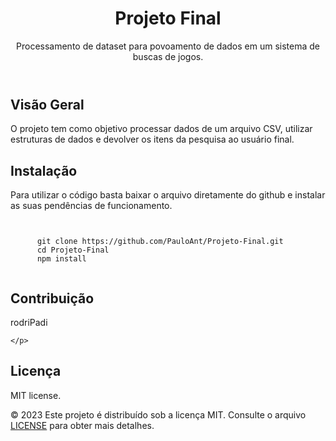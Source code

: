 <!DOCTYPE html>
<html lang="pt-br">
<head>
  <meta charset="UTF-8">
  <meta name="viewport" content="width=device-width, initial-scale=1.0">
</head>
<body>

  <header>
    <h1>Projeto Final</h1>
    <p>Processamento de dataset para povoamento de dados em um sistema de buscas de jogos.</p>
  </header>

  <section>
    <h2>Visão Geral</h2>
    <p>
      O projeto tem como objetivo processar dados de um arquivo CSV, utilizar estruturas de dados e devolver os itens da pesquisa ao usuário final.
    </p>
  </section>

  <section>
    <h2>Instalação</h2>
    <p>
      Para utilizar o código basta baixar o arquivo diretamente do github e instalar as suas pendências de funcionamento.
    </p>
    <code>
    <!-- Exemplo de código de instalação -->
      git clone https://github.com/PauloAnt/Projeto-Final.git
      cd Projeto-Final
      npm install
    </code>
  </section>

  <section>
    <h2>Contribuição</h2>
    <p>
      rodriPadi
      
    </p>
  </section>

  <section>
    <h2>Licença</h2>
    <p>
      MIT license.
    </p>
  </section>

  <footer>
    <p>
      &copy; 2023 Este projeto é distribuído sob a licença MIT. Consulte o arquivo <a href="LICENSE">LICENSE</a> para obter mais detalhes.
    </p>
  </footer>

</body>
</html>
